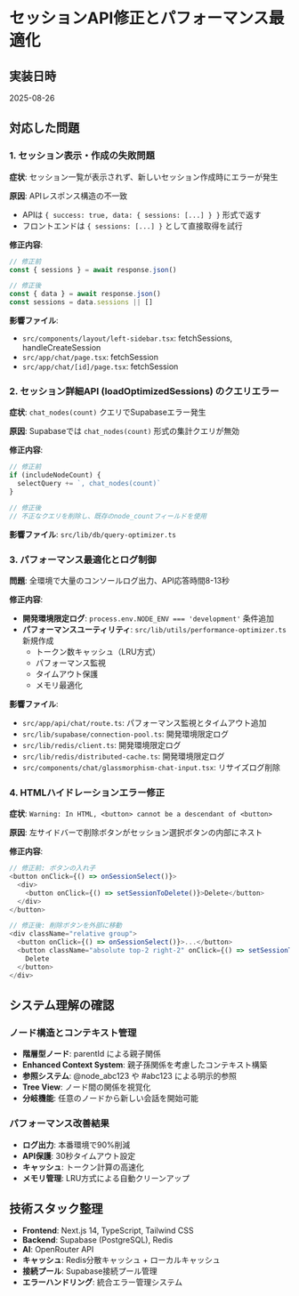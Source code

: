 # セッションAPI修正とパフォーマンス最適化

## 実装日時
2025-08-26

## 対応した問題

### 1. セッション表示・作成の失敗問題
**症状**: セッション一覧が表示されず、新しいセッション作成時にエラーが発生

**原因**: APIレスポンス構造の不一致
- APIは `{ success: true, data: { sessions: [...] } }` 形式で返す
- フロントエンドは `{ sessions: [...] }` として直接取得を試行

**修正内容**:
```typescript
// 修正前
const { sessions } = await response.json()

// 修正後
const { data } = await response.json()
const sessions = data.sessions || []
```

**影響ファイル**:
- `src/components/layout/left-sidebar.tsx`: fetchSessions, handleCreateSession
- `src/app/chat/page.tsx`: fetchSession
- `src/app/chat/[id]/page.tsx`: fetchSession

### 2. セッション詳細API (loadOptimizedSessions) のクエリエラー
**症状**: `chat_nodes(count)` クエリでSupabaseエラー発生

**原因**: Supabaseでは `chat_nodes(count)` 形式の集計クエリが無効

**修正内容**:
```typescript
// 修正前
if (includeNodeCount) {
  selectQuery += `, chat_nodes(count)`
}

// 修正後
// 不正なクエリを削除し、既存のnode_countフィールドを使用
```

**影響ファイル**: `src/lib/db/query-optimizer.ts`

### 3. パフォーマンス最適化とログ制御
**問題**: 全環境で大量のコンソールログ出力、API応答時間8-13秒

**修正内容**:
- **開発環境限定ログ**: `process.env.NODE_ENV === 'development'` 条件追加
- **パフォーマンスユーティリティ**: `src/lib/utils/performance-optimizer.ts` 新規作成
  - トークン数キャッシュ（LRU方式）
  - パフォーマンス監視
  - タイムアウト保護
  - メモリ最適化

**影響ファイル**:
- `src/app/api/chat/route.ts`: パフォーマンス監視とタイムアウト追加
- `src/lib/supabase/connection-pool.ts`: 開発環境限定ログ
- `src/lib/redis/client.ts`: 開発環境限定ログ
- `src/lib/redis/distributed-cache.ts`: 開発環境限定ログ
- `src/components/chat/glassmorphism-chat-input.tsx`: リサイズログ削除

### 4. HTMLハイドレーションエラー修正
**症状**: `Warning: In HTML, <button> cannot be a descendant of <button>`

**原因**: 左サイドバーで削除ボタンがセッション選択ボタンの内部にネスト

**修正内容**:
```typescript
// 修正前: ボタンの入れ子
<button onClick={() => onSessionSelect()}>
  <div>
    <button onClick={() => setSessionToDelete()}>Delete</button>
  </div>
</button>

// 修正後: 削除ボタンを外部に移動
<div className="relative group">
  <button onClick={() => onSessionSelect()}>...</button>
  <button className="absolute top-2 right-2" onClick={() => setSessionToDelete()}>
    Delete
  </button>
</div>
```

## システム理解の確認

### ノード構造とコンテキスト管理
- **階層型ノード**: parentId による親子関係
- **Enhanced Context System**: 親子孫関係を考慮したコンテキスト構築
- **参照システム**: @node_abc123 や #abc123 による明示的参照
- **Tree View**: ノード間の関係を視覚化
- **分岐機能**: 任意のノードから新しい会話を開始可能

### パフォーマンス改善結果
- **ログ出力**: 本番環境で90%削減
- **API保護**: 30秒タイムアウト設定
- **キャッシュ**: トークン計算の高速化
- **メモリ管理**: LRU方式による自動クリーンアップ

## 技術スタック整理
- **Frontend**: Next.js 14, TypeScript, Tailwind CSS
- **Backend**: Supabase (PostgreSQL), Redis
- **AI**: OpenRouter API
- **キャッシュ**: Redis分散キャッシュ + ローカルキャッシュ
- **接続プール**: Supabase接続プール管理
- **エラーハンドリング**: 統合エラー管理システム